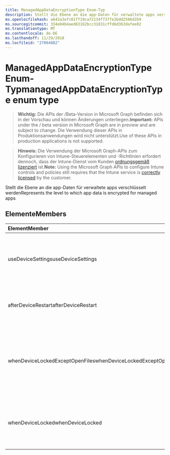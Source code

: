 ```yaml
---
title: ManagedAppDataEncryptionType Enum-Typ
description: Stellt die Ebene an die app-Daten für verwaltete apps verschlüsselt werden
ms.openlocfilehash: a642a3efc01f719ca72134f737fe2bdd2596d2b9
ms.sourcegitcommit: 334e84b4aed63162bcc31831cffd6d363dafee02
ms.translationtype: MT
ms.contentlocale: de-DE
ms.lasthandoff: 11/29/2018
ms.locfileid: "27064082"
---
```

# <a name="managedappdataencryptiontype-enum-type"></a><span data-ttu-id="6b130-103">ManagedAppDataEncryptionType Enum-Typ</span><span class="sxs-lookup"><span data-stu-id="6b130-103">managedAppDataEncryptionType enum type</span></span>

> <span data-ttu-id="6b130-104">**Wichtig:** Die APIs der /Beta-Version in Microsoft Graph befinden sich in der Vorschau und können Änderungen unterliegen.</span><span class="sxs-lookup"><span data-stu-id="6b130-104">**Important:** APIs under the / beta version in Microsoft Graph are in preview and are subject to change.</span></span> <span data-ttu-id="6b130-105">Die Verwendung dieser APIs in Produktionsanwendungen wird nicht unterstützt.</span><span class="sxs-lookup"><span data-stu-id="6b130-105">Use of these APIs in production applications is not supported.</span></span>

> <span data-ttu-id="6b130-106">**Hinweis:** Die Verwendung der Microsoft Graph-APIs zum Konfigurieren von Intune-Steuerelementen und -Richtlinien erfordert dennoch, dass der Intune-Dienst vom Kunden [ordnungsgemäß lizenziert](https://go.microsoft.com/fwlink/?linkid=839381) ist.</span><span class="sxs-lookup"><span data-stu-id="6b130-106">**Note:** Using the Microsoft Graph APIs to configure Intune controls and policies still requires that the Intune service is [correctly licensed](https://go.microsoft.com/fwlink/?linkid=839381) by the customer.</span></span>

<span data-ttu-id="6b130-107">Stellt die Ebene an die app-Daten für verwaltete apps verschlüsselt werden</span><span class="sxs-lookup"><span data-stu-id="6b130-107">Represents the level to which app data is encrypted for managed apps</span></span>
## <a name="members"></a><span data-ttu-id="6b130-108">Elemente</span><span class="sxs-lookup"><span data-stu-id="6b130-108">Members</span></span>
|<span data-ttu-id="6b130-109">Element</span><span class="sxs-lookup"><span data-stu-id="6b130-109">Member</span></span>|<span data-ttu-id="6b130-110">Wert</span><span class="sxs-lookup"><span data-stu-id="6b130-110">Value</span></span>|<span data-ttu-id="6b130-111">Beschreibung</span><span class="sxs-lookup"><span data-stu-id="6b130-111">Description</span></span>|
|:---|:---|:---|
|<span data-ttu-id="6b130-112">useDeviceSettings</span><span class="sxs-lookup"><span data-stu-id="6b130-112">useDeviceSettings</span></span>|<span data-ttu-id="6b130-113">0</span><span class="sxs-lookup"><span data-stu-id="6b130-113">0</span></span>|<span data-ttu-id="6b130-114">App-Daten werden verschlüsselt basierend auf die Standardeinstellungen auf dem Gerät.</span><span class="sxs-lookup"><span data-stu-id="6b130-114">App data is encrypted based on the default settings on the device.</span></span>|
|<span data-ttu-id="6b130-115">afterDeviceRestart</span><span class="sxs-lookup"><span data-stu-id="6b130-115">afterDeviceRestart</span></span>|<span data-ttu-id="6b130-116">1</span><span class="sxs-lookup"><span data-stu-id="6b130-116">1</span></span>|<span data-ttu-id="6b130-117">App-Daten werden verschlüsselt, wenn das Gerät neu gestartet wird.</span><span class="sxs-lookup"><span data-stu-id="6b130-117">App data is encrypted when the device is restarted.</span></span>|
|<span data-ttu-id="6b130-118">whenDeviceLockedExceptOpenFiles</span><span class="sxs-lookup"><span data-stu-id="6b130-118">whenDeviceLockedExceptOpenFiles</span></span>|<span data-ttu-id="6b130-119">2</span><span class="sxs-lookup"><span data-stu-id="6b130-119">2</span></span>|<span data-ttu-id="6b130-120">App-Daten, die diese Richtlinie zugeordnet werden verschlüsselt, wenn das Gerät, mit Ausnahme von Daten in Dateien gesperrt ist, die geöffnet sind</span><span class="sxs-lookup"><span data-stu-id="6b130-120">App data associated with this policy is encrypted when the device is locked, except data in files that are open</span></span>|
|<span data-ttu-id="6b130-121">whenDeviceLocked</span><span class="sxs-lookup"><span data-stu-id="6b130-121">whenDeviceLocked</span></span>|<span data-ttu-id="6b130-122">3</span><span class="sxs-lookup"><span data-stu-id="6b130-122">3</span></span>|<span data-ttu-id="6b130-123">App-Daten, die diese Richtlinie zugeordnet werden verschlüsselt, wenn das Gerät gesperrt ist</span><span class="sxs-lookup"><span data-stu-id="6b130-123">App data associated with this policy is encrypted when the device is locked</span></span>|





